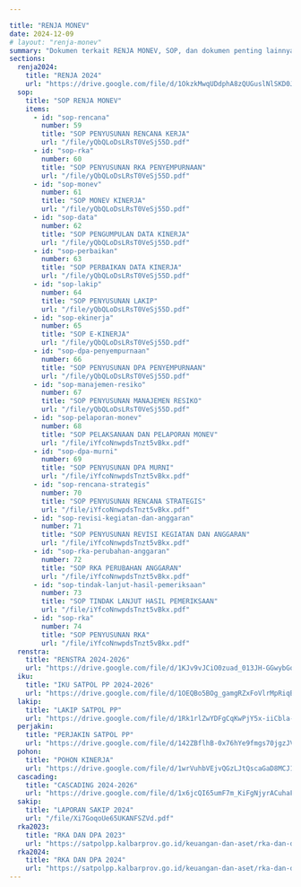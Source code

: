 ```yaml
---

title: "RENJA MONEV"
date: 2024-12-09
# layout: "renja-monev"
summary: "Dokumen terkait RENJA MONEV, SOP, dan dokumen penting lainnya."
sections:
  renja2024:
    title: "RENJA 2024"
    url: "https://drive.google.com/file/d/1OkzkMwqUDdphA8zQUGuslNlSKD0JzOdw/preview"
  sop:
    title: "SOP RENJA MONEV"
    items:
      - id: "sop-rencana"
        number: 59
        title: "SOP PENYUSUNAN RENCANA KERJA"
        url: "/file/yQbQLoDsLRsT0VeSj55D.pdf"
      - id: "sop-rka"
        number: 60
        title: "SOP PENYUSUNAN RKA PENYEMPURNAAN" 
        url: "/file/yQbQLoDsLRsT0VeSj55D.pdf"
      - id: "sop-monev"
        number: 61
        title: "SOP MONEV KINERJA"
        url: "/file/yQbQLoDsLRsT0VeSj55D.pdf"
      - id: "sop-data"
        number: 62
        title: "SOP PENGUMPULAN DATA KINERJA"
        url: "/file/yQbQLoDsLRsT0VeSj55D.pdf"
      - id: "sop-perbaikan"
        number: 63
        title: "SOP PERBAIKAN DATA KINERJA"
        url: "/file/yQbQLoDsLRsT0VeSj55D.pdf"
      - id: "sop-lakip"
        number: 64
        title: "SOP PENYUSUNAN LAKIP"
        url: "/file/yQbQLoDsLRsT0VeSj55D.pdf"
      - id: "sop-ekinerja"
        number: 65
        title: "SOP E-KINERJA"
        url: "/file/yQbQLoDsLRsT0VeSj55D.pdf"
      - id: "sop-dpa-penyempurnaan"
        number: 66
        title: "SOP PENYUSUNAN DPA PENYEMPURNAAN"
        url: "/file/yQbQLoDsLRsT0VeSj55D.pdf"
      - id: "sop-manajemen-resiko"
        number: 67
        title: "SOP PENYUSUNAN MANAJEMEN RESIKO"
        url: "/file/yQbQLoDsLRsT0VeSj55D.pdf"
      - id: "sop-pelaporan-monev"
        number: 68
        title: "SOP PELAKSANAAN DAN PELAPORAN MONEV"
        url: "/file/iYfcoNnwpdsTnzt5vBkx.pdf"
      - id: "sop-dpa-murni"
        number: 69
        title: "SOP PENYUSUNAN DPA MURNI"
        url: "/file/iYfcoNnwpdsTnzt5vBkx.pdf"
      - id: "sop-rencana-strategis"
        number: 70
        title: "SOP PENYUSUNAN RENCANA STRATEGIS"
        url: "/file/iYfcoNnwpdsTnzt5vBkx.pdf"
      - id: "sop-revisi-kegiatan-dan-anggaran"
        number: 71
        title: "SOP PENYUSUNAN REVISI KEGIATAN DAN ANGGARAN"
        url: "/file/iYfcoNnwpdsTnzt5vBkx.pdf"
      - id: "sop-rka-perubahan-anggaran"
        number: 72
        title: "SOP RKA PERUBAHAN ANGGARAN"
        url: "/file/iYfcoNnwpdsTnzt5vBkx.pdf"
      - id: "sop-tindak-lanjut-hasil-pemeriksaan"
        number: 73
        title: "SOP TINDAK LANJUT HASIL PEMERIKSAAN"
        url: "/file/iYfcoNnwpdsTnzt5vBkx.pdf"
      - id: "sop-rka"
        number: 74
        title: "SOP PENYUSUNAN RKA"
        url: "/file/iYfcoNnwpdsTnzt5vBkx.pdf"
  renstra:
    title: "RENSTRA 2024-2026"
    url: "https://drive.google.com/file/d/1KJv9vJCiO0zuad_013JH-GGwybGqHy5V/preview"
  iku:
    title: "IKU SATPOL PP 2024-2026"
    url: "https://drive.google.com/file/d/1OEQBo5BOg_gamgRZxFoVlrMpRiqBHITJ/preview"
  lakip:
    title: "LAKIP SATPOL PP"
    url: "https://drive.google.com/file/d/1Rk1rlZwYDFgCqKwPjY5x-iiCbla-9CoO/preview"
  perjakin:
    title: "PERJAKIN SATPOL PP"
    url: "https://drive.google.com/file/d/142ZBflhB-0x76hYe9fmgs70jgzJV5XtV/preview"
  pohon:
    title: "POHON KINERJA"
    url: "https://drive.google.com/file/d/1wrVuhbVEjvQGzLJtQscaGaD8MCJ1zv_n/preview"
  cascading:
    title: "CASCADING 2024-2026"
    url: "https://drive.google.com/file/d/1x6jcQI65umF7m_KiFgNjyrACuhaFaoDY/preview"
  sakip:
    title: "LAPORAN SAKIP 2024"
    url: "/file/Xi7GoqoUe65UKANFSZVd.pdf"
  rka2023:
    title: "RKA DAN DPA 2023"
    url: "https://satpolpp.kalbarprov.go.id/keuangan-dan-aset/rka-dan-dpa-2023"
  rka2024:
    title: "RKA DAN DPA 2024"
    url: "https://satpolpp.kalbarprov.go.id/keuangan-dan-aset/rka-dan-dpa"
---
```

